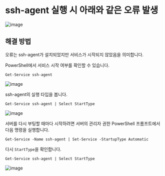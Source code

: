 # ssh-agent 실행 시 아래와 같은 오류 발생

![image](https://user-images.githubusercontent.com/43658658/157788567-ddb5c40a-f602-4d73-9386-f88a8896ce20.png)

## 해결 방법

오류는 ssh-agent가 설치되었지만 서비스가 시작되지 않았음을 의미합니다.

PowerShell에서 서비스 시작 여부를 확인할 수 있습니다.   
```
Get-Service ssh-agent
```   
![image](https://user-images.githubusercontent.com/43658658/157788647-b5c62b6f-197c-41e5-94dd-763abe840ce1.png)

ssh-agent의 실행 타입을 봅니다.   
```
Get-Service ssh-agent | Select StartType
```   
![image](https://user-images.githubusercontent.com/43658658/157788657-3b2b4b1d-3f9b-4fc8-b8f5-366ab06cded6.png)

서버를 다시 부팅할 때마다 시작하려면 서버의 관리자 권한 PowerShell 프롬프트에서 다음 명령을 실행합니다.
```
Get-Service -Name ssh-agent | Set-Service -StartupType Automatic
```   

다시 `StartType`을 확인합니다.   
```
Get-Service ssh-agent | Select StartType
```   
![image](https://user-images.githubusercontent.com/43658658/157790531-506d81ff-7634-4401-9470-69bc3b061e2a.png)
